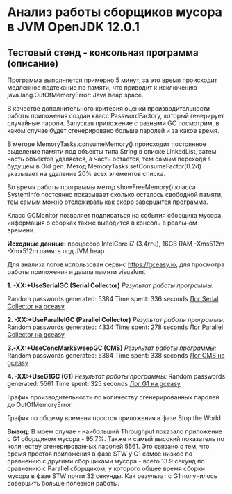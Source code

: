 # Анализ работы сборщиков мусора в JVM OpenJDK 12.0.1

## Тестовый стенд - консольная программа (описание)
   Программа выполняется примерно 5 минут, за это время происходит
   медленное подтекание по памяти, что приводит к исключению
   java.lang.OutOfMemoryError: Java heap space.
   
   В качестве дополнительного критерия оценки производительности работы
   приложения создан класс PasswordFactory, который генерирует случайные
   пароли. Запуская приложение с разными GC посмотрим, в каком случае
   будет сгенерировано больше паролей и за какое время.
   
   В методе MemoryTasks.consumeMemory() происходит постоянное выделение
   памяти под объекты типа String в списке LinkedList, затем часть
   объектов удаляется, а часть остается, тем самым переходя в будущем в
   Old gen. Метод MemoryTasks.setConsumeFactor(0.2d) указывает на
   удаление 20% всех элементов списка.
   
   Во время работы программы метод showFreeMemory() класса SystemInfo
   постоянно показывает сколько осталось свободной памяти, тем самым
   можно отслеживать как скоро завершится программа.
   
   Класс GCMonitor позволяет подписаться на события сборщика мусора,
   информация о сборках также выводится в консоль в реальном времени.
   
  **Исходные данные:** процессор IntelCore i7 (3.4ггц), 16GB RAM
  -Xms512m -Xmx512m память под JVM heap.
  
  Для анализа логов использован сервис https://gceasy.io, для просмотра
  работы приложения и дампа памяти visualvm.
  
**1. -XX:+UseSerialGC (Serial Collector)**
 *Результат работы программы:*
 
 Random passwords generated: 5384
 Time spent: 336 seconds
 [Лог Serial Collector на gceasy](https://gceasy.io/my-gc-report.jsp?p=c2hhcmVkLzIwMTkvMDgvMTIvLS1nYy03ODIwLTIwMTktMDgtMTJfMTktMTUtMTIubG9nLS0xMS01OS0xOA==&channel=WEB)
 
 
**2. -XX:+UseParallelGC (Parallel Collector)** *Результат работы
программы:* Random passwords generated: 4334 Time spent: 278 seconds
[Лог Parallel Collector на gceasy](https://gceasy.io/my-gc-report.jsp?p=c2hhcmVkLzIwMTkvMDgvMTIvLS1nYy0xOTI4NC0yMDE5LTA4LTEyXzE5LTU5LTMwLmxvZy0tMTctNy05&channel=WEB)


**3.-XX:+UseConcMarkSweepGC (CMS)** *Результат работы программы:* Random
passwords generated: 5384 Time spent: 338 seconds [Лог CMS  на gceasy](https://gceasy.io/my-gc-report.jsp?p=c2hhcmVkLzIwMTkvMDgvMTEvLS1nYy02NTY4LTIwMTktMDgtMTJfMjAtMTEtMTYubG9nLS0yMS00LTQ4&channel=WEB)


**4. -XX:+UseG1GC (G1)** *Результат работы программы:* Random passwords
generated: 5561 Time spent: 325 seconds
[Лог G1  на gceasy](https://gceasy.io/my-gc-report.jsp?p=c2hhcmVkLzIwMTkvMDgvMTIvLS1nYy02NTIwLTIwMTktMDgtMTJfMjAtMjItMDcubG9nLS0xNy0yOC01OA==&channel=WEB)

 

График производительности по количеству сгенерированных паролей до OutOfMemoryError.

График по общему времени простоя приложения в фазе Stop the World


**Вывод:** В моем случае - наибольший Throughput показало приложение с
G1 сборщиком мусора - 95.7%. Также и самый высокий показатель по
количеству сгенерированных паролей 5561. Это связано с тем, что время
простоя приложения в фазе STW у G1 самое низкое по сравнению с другими
сборщиками мусора - всего 13.9 секунд по сравнению с Parallel сборщиком,
у которого общее время сборки мусора в фазе STW почти 32 секунды. Как
результат с G1 получилось совершить больше полезной работы.



   
   
   
   
   

